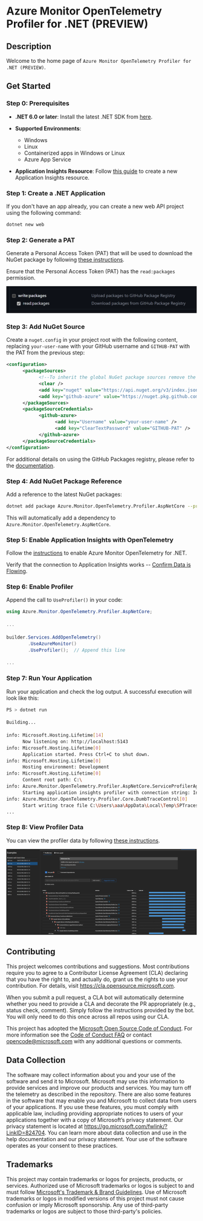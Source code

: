 # Azure Monitor OpenTelemetry Profiler for .NET (PREVIEW)

## Description

Welcome to the home page of `Azure Monitor OpenTelemetry Profiler for .NET (PREVIEW)`.

## Get Started

### Step 0: Prerequisites

- **.NET 6.0 or later**: Install the latest .NET SDK from [here](https://dotnet.microsoft.com/download/dotnet).
- **Supported Environments**:

  - Windows
  - Linux
  - Containerized apps in Windows or Linux
  - Azure App Service
- **Application Insights Resource**: Follow [this guide](https://learn.microsoft.com/azure/azure-monitor/app/create-workspace-resource#create-a-workspace-based-resource) to create a new Application Insights resource.

### Step 1: Create a .NET Application

If you don't have an app already, you can create a new web API project using the following command:

```sh
dotnet new web
```

### Step 2: Generate a PAT

Generate a Personal Access Token (PAT) that will be used to download the NuGet package by following [these instructions](https://docs.github.com/authentication/keeping-your-account-and-data-secure/managing-your-personal-access-tokens#creating-a-personal-access-token-classic).

Ensure that the Personal Access Token (PAT) has the `read:packages` permission.

![PAT read](./images/PAT-read.png)

### Step 3: Add NuGet Source

Create a `nuget.config` in your project root with the following content, replacing `your-user-name` with your GitHub username and `GITHUB-PAT` with the PAT from the previous step:

```xml
<configuration>
      <packageSources>
            <!--To inherit the global NuGet package sources remove the <clear/> line below -->
            <clear />
            <add key="nuget" value="https://api.nuget.org/v3/index.json" />
            <add key="github-azure" value="https://nuget.pkg.github.com/Azure/index.json" />  
      </packageSources>
      <packageSourceCredentials>
            <github-azure>
                  <add key="Username" value="your-user-name" />
                  <add key="ClearTextPassword" value="GITHUB-PAT" />
            </github-azure>
      </packageSourceCredentials>
</configuration>
```

For additional details on using the GitHub Packages registry, please refer to the [documentation](https://docs.github.com/packages/working-with-a-github-packages-registry/working-with-the-nuget-registry#installing-a-package).

### Step 4: Add NuGet Package Reference

Add a reference to the latest NuGet packages:

```sh
dotnet add package Azure.Monitor.OpenTelemetry.Profiler.AspNetCore --prerelease
```

This will automatically add a dependency to `Azure.Monitor.OpenTelemetry.AspNetCore`.

### Step 5: Enable Application Insights with OpenTelemetry

Follow the [instructions](https://learn.microsoft.com/azure/azure-monitor/app/opentelemetry-enable?tabs=aspnetcore#enable-opentelemetry-with-application-insights) to enable Azure Monitor OpenTelemetry for .NET.

Verify that the connection to Application Insights works -- [Confirm Data is Flowing](https://learn.microsoft.com/azure/azure-monitor/app/opentelemetry-enable?tabs=aspnetcore#confirm-data-is-flowing).

### Step 6: Enable Profiler

Append the call to `UseProfiler()` in your code:

```csharp
using Azure.Monitor.OpenTelemetry.Profiler.AspNetCore;

...

builder.Services.AddOpenTelemetry()
        .UseAzureMonitor()
        .UseProfiler();  // Append this line

...
```

### Step 7: Run Your Application

Run your application and check the log output. A successful execution will look like this:

```sh
PS > dotnet run

Building...

info: Microsoft.Hosting.Lifetime[14]
      Now listening on: http://localhost:5143
info: Microsoft.Hosting.Lifetime[0]
      Application started. Press Ctrl+C to shut down.
info: Microsoft.Hosting.Lifetime[0]
      Hosting environment: Development
info: Microsoft.Hosting.Lifetime[0]
      Content root path: C:\
info: Azure.Monitor.OpenTelemetry.Profiler.AspNetCore.ServiceProfilerAgentBootstrap[0]
      Starting application insights profiler with connection string: InstrumentationKey=5d…
info: Azure.Monitor.OpenTelemetry.Profiler.Core.DumbTraceControl[0]
      Start writing trace file C:\Users\aaa\AppData\Local\Temp\SPTraces\...
...
```

### Step 8: View Profiler Data

You can view the profiler data by following [these instructions](https://learn.microsoft.com/azure/azure-monitor/profiler/profiler-data).

![sample trace](./images/sample-trace.png)

## Contributing

This project welcomes contributions and suggestions.  Most contributions require you to agree to a Contributor License Agreement (CLA) declaring that you have the right to, and actually do, grant us
the rights to use your contribution. For details, visit https://cla.opensource.microsoft.com.

When you submit a pull request, a CLA bot will automatically determine whether you need to provide a CLA and decorate the PR appropriately (e.g., status check, comment). Simply follow the instructions
provided by the bot. You will only need to do this once across all repos using our CLA.

This project has adopted the [Microsoft Open Source Code of Conduct](https://opensource.microsoft.com/codeofconduct/). For more information see the [Code of Conduct FAQ](https://opensource.microsoft.com/codeofconduct/faq/) or contact [opencode@microsoft.com](mailto:opencode@microsoft.com) with any additional questions or comments.

## Data Collection

The software may collect information about you and your use of the software and send it to Microsoft. Microsoft may use this information to provide services and improve our products and services. You may turn off the telemetry as described in the repository. There are also some features in the software that may enable you and Microsoft to collect data from users of your applications. If you use these features, you must comply with applicable law, including providing appropriate notices to users of your applications together with a copy of Microsoft’s privacy statement. Our privacy statement is located at <https://go.microsoft.com/fwlink/?LinkID=824704>. You can learn more about data collection and use in the help documentation and our privacy statement. Your use of the software operates as your consent to these practices.

## Trademarks

This project may contain trademarks or logos for projects, products, or services. Authorized use of Microsoft trademarks or logos is subject to and must follow [Microsoft's Trademark & Brand Guidelines](https://www.microsoft.com/en-us/legal/intellectualproperty/trademarks/usage/general).
Use of Microsoft trademarks or logos in modified versions of this project must not cause confusion or imply Microsoft sponsorship.
Any use of third-party trademarks or logos are subject to those third-party's policies.
